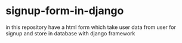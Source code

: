 # signup-form-in-django
in this repository have a html form which take user data from user for signup and store in database with django framework
